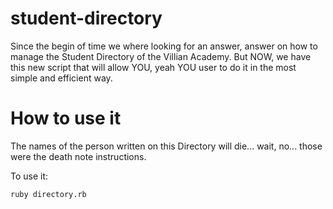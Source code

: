 # student-directory #

Since the begin of time we where looking for an answer, answer on how to manage the Student Directory of
the Villian Academy. But NOW, we have this new script that will allow YOU, yeah YOU user to do it in the
most simple and efficient way.

# How to use it #

The names of the person written on this Directory will die... wait, no... those were the death note instructions.

To use it:

``` shell
ruby directory.rb
```
